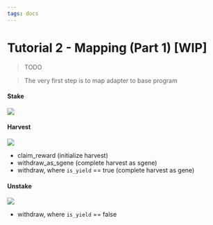 ```yaml
---
tags: docs
---
```


# Tutorial 2 - Mapping (Part 1) [WIP]

> TODO

> The very first step is to map adapter to base program

#### Stake

![](https://hackmd.io/_uploads/HkH09TbBs.png)

#### Harvest

![](https://hackmd.io/_uploads/B1084sGBi.png)

- claim_reward (initialize harvest)
- withdraw_as_sgene (complete harvest as sgene)
- withdraw, where `is_yield` == true (complete harvest as gene)

#### Unstake

![](https://hackmd.io/_uploads/Bkp29TbHs.png)

- withdraw, where `is_yield` == false
